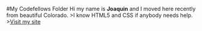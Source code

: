 #My Codefellows Folder
Hi my name is **Joaquin** and I moved here recently from beautiful Colorado.
	>I know HTML5 and CSS if anybody needs help.
	>[Visit my site](www.betwinsouls.com/blog) 
